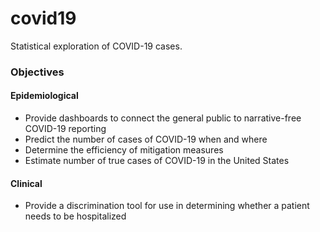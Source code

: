 # covid19

Statistical exploration of COVID-19 cases.

### Objectives

#### Epidemiological
- Provide dashboards to connect the general public to narrative-free COVID-19 reporting
- Predict the number of cases of COVID-19 when and where
- Determine the efficiency of mitigation measures
- Estimate number of true cases of COVID-19 in the United States

#### Clinical
- Provide a discrimination tool for use in determining whether a patient needs to be hospitalized
